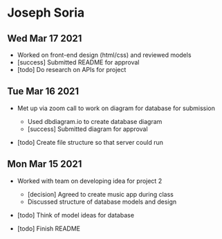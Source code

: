 # Joseph Soria

## Wed Mar 17 2021

- Worked on front-end design (html/css) and reviewed models
- [success] Submitted README for approval
- [todo] Do research on APIs for project
## Tue Mar 16 2021

- Met up via zoom call to work on diagram for database for submission
    - Used dbdiagram.io to create database diagram
    - [success] Submitted diagram for approval

- [todo] Create file structure so that server could run

## Mon Mar 15 2021

- Worked with team on developing idea for project 2
    - [decision] Agreed to create music app during class
    - Discussed structure of database models and design

- [todo] Think of model ideas for database
- [todo] Finish README

